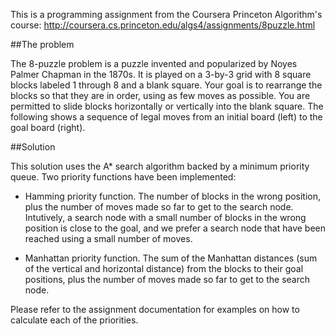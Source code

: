 This is a programming assignment from the Coursera Princeton Algorithm's course: http://coursera.cs.princeton.edu/algs4/assignments/8puzzle.html

##The problem

The 8-puzzle problem is a puzzle invented and popularized by Noyes Palmer Chapman in the 1870s. It is played on a 3-by-3 grid with 8 square blocks labeled 1 through 8 and a blank square. Your goal is to rearrange the blocks so that they are in order, using as few moves as possible. You are permitted to slide blocks horizontally or vertically into the blank square. The following shows a sequence of legal moves from an initial board (left) to the goal board (right).

##Solution

This solution uses the A* search algorithm backed by a minimum priority queue. Two priority functions have been implemented:

- Hamming priority function. The number of blocks in the wrong position, plus the number of moves made so far to get to the search node. Intutively, a search node with a small number of blocks in the wrong position is close to the goal, and we prefer a search node that have been reached using a small number of moves.

- Manhattan priority function. The sum of the Manhattan distances (sum of the vertical and horizontal distance) from the blocks to their goal positions, plus the number of moves made so far to get to the search node.

Please refer to the assignment documentation for examples on how to calculate each of the priorities.